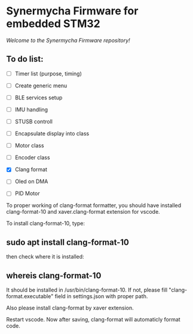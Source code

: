 # Synermycha Firmware for embedded STM32

_Welcome to the Synermycha Firmware repository!_

## To do list:
- [ ] Timer list (purpose, timing)
- [ ] Create generic menu
- [ ] BLE services setup
- [ ] IMU handling
- [ ] STUSB controll 
- [ ] Encapsulate display into class
- [ ] Motor class
- [ ] Encoder class
- [x] Clang format
- [ ] Oled on DMA
- [ ] PID Motor


To proper working of clang-format formatter, you should have installed clang-format-10
and xaver.clang-format extension for vscode.

To install clang-format-10, type:
## sudo apt install clang-format-10
then check where it is installed:
## whereis clang-format-10
It should be installed in /usr/bin/clang-format-10. If not, please fill "clang-format.executable" field in settings.json
with proper path.

Also please install clang-format by xaver extension.

Restart vscode. Now after saving, clang-format will automaticly format code.
